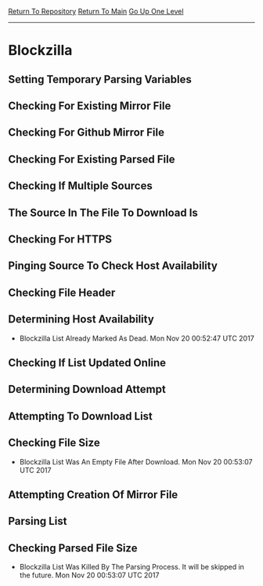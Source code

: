[Return To Repository](https://github.com/deathbybandaid/piholeparser/)
[Return To Main](https://github.com/deathbybandaid/piholeparser/blob/master/RecentRunLogs/Mainlog.md)
[Go Up One Level](https://github.com/deathbybandaid/piholeparser/blob/master/RecentRunLogs/TopLevelScripts/30-Processing-Blacklists.md)
____________________________________
# Blockzilla
## Setting Temporary Parsing Variables
## Checking For Existing Mirror File
## Checking For Github Mirror File
## Checking For Existing Parsed File
## Checking If Multiple Sources
## The Source In The File To Download Is
## Checking For HTTPS
## Pinging Source To Check Host Availability
## Checking File Header
## Determining Host Availability
* Blockzilla List Already Marked As Dead. Mon Nov 20 00:52:47 UTC 2017
## Checking If List Updated Online
## Determining Download Attempt
## Attempting To Download List
## Checking File Size
* Blockzilla List Was An Empty File After Download. Mon Nov 20 00:53:07 UTC 2017
## Attempting Creation Of Mirror File
## Parsing List
## Checking Parsed File Size
* Blockzilla List Was Killed By The Parsing Process. It will be skipped in the future. Mon Nov 20 00:53:07 UTC 2017
